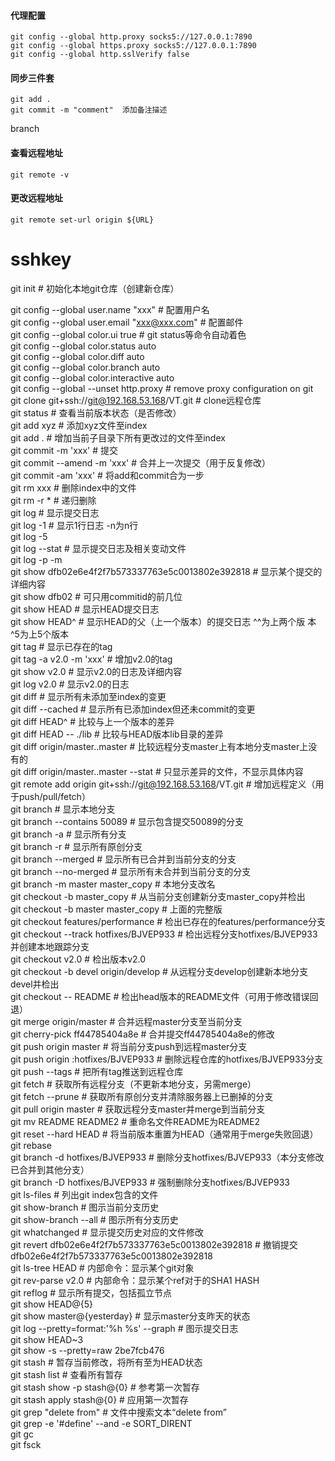#### 代理配置  
```  
git config --global http.proxy socks5://127.0.0.1:7890  
git config --global https.proxy socks5://127.0.0.1:7890  
git config --global http.sslVerify false   
```  
#### 同步三件套
```
git add .
git commit -m "comment"  添加备注描述

```
branch    
#### 查看远程地址
```
git remote -v
```
#### 更改远程地址
```
git remote set-url origin ${URL}
```
# sshkey   
  
  
  
git init                                                  # 初始化本地git仓库（创建新仓库）    
  
git config --global user.name "xxx"                       # 配置用户名    
git config --global user.email "xxx@xxx.com"              # 配置邮件    
git config --global color.ui true                         # git status等命令自动着色    
git config --global color.status auto    
git config --global color.diff auto    
git config --global color.branch auto    
git config --global color.interactive auto    
git config --global --unset http.proxy                    # remove  proxy configuration on git    
git clone git+ssh://git@192.168.53.168/VT.git             # clone远程仓库    
git status                                                # 查看当前版本状态（是否修改）    
git add xyz                                               # 添加xyz文件至index    
git add .                                                 # 增加当前子目录下所有更改过的文件至index    
git commit -m 'xxx'                                       # 提交    
git commit --amend -m 'xxx'                               # 合并上一次提交（用于反复修改）    
git commit -am 'xxx'                                      # 将add和commit合为一步    
git rm xxx                                                # 删除index中的文件    
git rm -r *                                               # 递归删除    
git log                                                   # 显示提交日志    
git log -1                                                # 显示1行日志 -n为n行    
git log -5  
git log --stat                                            # 显示提交日志及相关变动文件    
git log -p -m  
git show dfb02e6e4f2f7b573337763e5c0013802e392818         # 显示某个提交的详细内容    
git show dfb02                                            # 可只用commitid的前几位    
git show HEAD                                             # 显示HEAD提交日志    
git show HEAD^                                            # 显示HEAD的父（上一个版本）的提交日志 ^^为上两个版  本 ^5为上5个版本  
git tag                                                   # 显示已存在的tag  
git tag -a v2.0 -m 'xxx'                                  # 增加v2.0的tag  
git show v2.0                                             # 显示v2.0的日志及详细内容  
git log v2.0                                              # 显示v2.0的日志  
git diff                                                  # 显示所有未添加至index的变更  
git diff --cached                                         # 显示所有已添加index但还未commit的变更  
git diff HEAD^                                            # 比较与上一个版本的差异  
git diff HEAD -- ./lib                                    # 比较与HEAD版本lib目录的差异  
git diff origin/master..master                            # 比较远程分支master上有本地分支master上没有的  
git diff origin/master..master --stat                     # 只显示差异的文件，不显示具体内容  
git remote add origin git+ssh://git@192.168.53.168/VT.git # 增加远程定义（用于push/pull/fetch）  
git branch                                                # 显示本地分支  
git branch --contains 50089                               # 显示包含提交50089的分支  
git branch -a                                             # 显示所有分支  
git branch -r                                             # 显示所有原创分支  
git branch --merged                                       # 显示所有已合并到当前分支的分支  
git branch --no-merged                                    # 显示所有未合并到当前分支的分支  
git branch -m master master_copy                          # 本地分支改名  
git checkout -b master_copy                               # 从当前分支创建新分支master_copy并检出  
git checkout -b master master_copy                        # 上面的完整版  
git checkout features/performance                         # 检出已存在的features/performance分支  
git checkout --track hotfixes/BJVEP933                    # 检出远程分支hotfixes/BJVEP933并创建本地跟踪分支  
git checkout v2.0                                         # 检出版本v2.0  
git checkout -b devel origin/develop                      # 从远程分支develop创建新本地分支devel并检出  
git checkout -- README                                    # 检出head版本的README文件（可用于修改错误回退）  
git merge origin/master                                   # 合并远程master分支至当前分支  
git cherry-pick ff44785404a8e                             # 合并提交ff44785404a8e的修改  
git push origin master                                    # 将当前分支push到远程master分支  
git push origin :hotfixes/BJVEP933                        # 删除远程仓库的hotfixes/BJVEP933分支  
git push --tags                                           # 把所有tag推送到远程仓库  
git fetch                                                 # 获取所有远程分支（不更新本地分支，另需merge）  
git fetch --prune                                         # 获取所有原创分支并清除服务器上已删掉的分支  
git pull origin master                                    # 获取远程分支master并merge到当前分支  
git mv README README2                                     # 重命名文件README为README2  
git reset --hard HEAD                                     # 将当前版本重置为HEAD（通常用于merge失败回退）  
git rebase  
git branch -d hotfixes/BJVEP933                           # 删除分支hotfixes/BJVEP933（本分支修改已合并到其他分支）  
git branch -D hotfixes/BJVEP933                           # 强制删除分支hotfixes/BJVEP933  
git ls-files                                              # 列出git index包含的文件  
git show-branch                                           # 图示当前分支历史  
git show-branch --all                                     # 图示所有分支历史  
git whatchanged                                           # 显示提交历史对应的文件修改  
git revert dfb02e6e4f2f7b573337763e5c0013802e392818       # 撤销提交dfb02e6e4f2f7b573337763e5c0013802e392818  
git ls-tree HEAD                                          # 内部命令：显示某个git对象  
git rev-parse v2.0                                        # 内部命令：显示某个ref对于的SHA1 HASH  
git reflog                                                # 显示所有提交，包括孤立节点  
git show HEAD@{5}  
git show master@{yesterday}                               # 显示master分支昨天的状态  
git log --pretty=format:'%h %s' --graph                   # 图示提交日志  
git show HEAD~3  
git show -s --pretty=raw 2be7fcb476  
git stash                                                 # 暂存当前修改，将所有至为HEAD状态  
git stash list                                            # 查看所有暂存  
git stash show -p stash@{0}                               # 参考第一次暂存  
git stash apply stash@{0}                                 # 应用第一次暂存  
git grep "delete from"                                    # 文件中搜索文本“delete from”  
git grep -e '#define' --and -e SORT_DIRENT  
git gc  
git fsck  


